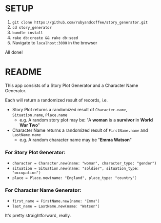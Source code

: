 # SETUP
1. `git clone https://github.com/rubyandcoffee/story_generator.git`
2. `cd story_generator`
3. `bundle install`
4. `rake db:create && rake db:seed`
5. Navigate to `localhost:3000` in the browser

All done!

# README

This app consists of a Story Plot Generator and a Character Name Generator.

Each will return a randomized result of records, i.e.
- Story Plot returns a randomized result of `Character.name`, `Situation.name`, `Place.name`
  * e.g. A random story plot may be: "A **woman** is a **survivor** in **World War Two**"
- Character Name returns a randomized result of `FirstName.name` and `LastName.name`
  * e.g. A random character name may be "**Emma Watson**"

### For Story Plot Generator:
- `character = Character.new(name: "woman", character_type: "gender")`
- `situation = Situation.new(name: "soldier", situation_type: "occupation")`
- `place = Place.new(name: "England", place_type: "country")`

### For Character Name Generator:
- `first_name = FirstName.new(name: "Emma")`
- `last_name = LastName.new(name: "Watson")`

It's pretty straightforward, really.
